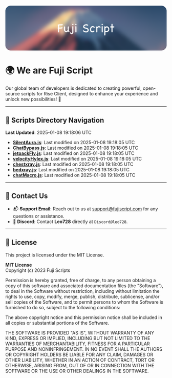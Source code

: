 ![Banner](.github/b.webp)

# 🌍 **We are Fuji Script**

Our global team of developers is dedicated to creating powerful, open-source scripts for Rise Client, designed to enhance your experience and unlock new possibilities! 🌟

---
<!-- SCRIPTS_NAVIGATION_START -->
## 📂 **Scripts Directory Navigation**

**Last Updated**: 2025-01-08 19:18:06 UTC

- **[SilentAura.js](scripts/SilentAura.js)**: Last modified on 2025-01-08 19:18:05 UTC
- **[ChatBypass.js](scripts/ChatBypass.js)**: Last modified on 2025-01-08 19:18:05 UTC
- **[jetpackFly.js](scripts/jetpackFly.js)**: Last modified on 2025-01-08 19:18:05 UTC
- **[velocityHylex.js](scripts/velocityHylex.js)**: Last modified on 2025-01-08 19:18:05 UTC
- **[chestxray.js](scripts/chestxray.js)**: Last modified on 2025-01-08 19:18:05 UTC
- **[bedxray.js](scripts/bedxray.js)**: Last modified on 2025-01-08 19:18:05 UTC
- **[chatMacro.js](scripts/chatMacro.js)**: Last modified on 2025-01-08 19:18:05 UTC

<!-- SCRIPTS_NAVIGATION_END -->

---

## 💬 **Contact Us**  
- 📬 **Support Email**: Reach out to us at [support@fujiscript.com](mailto:support@fujiscript.com) for any questions or assistance.  
- 💬 **Discord**: Contact **Leo728** directly at `Discord@leo728`.

---

## 📜 **License**

This project is licensed under the MIT License.  

**MIT License**  
Copyright (c) 2023 Fuji Scripts  

Permission is hereby granted, free of charge, to any person obtaining a copy of this software and associated documentation files (the "Software"), to deal in the Software without restriction, including without limitation the rights to use, copy, modify, merge, publish, distribute, sublicense, and/or sell copies of the Software, and to permit persons to whom the Software is furnished to do so, subject to the following conditions:  

The above copyright notice and this permission notice shall be included in all copies or substantial portions of the Software.  

THE SOFTWARE IS PROVIDED "AS IS", WITHOUT WARRANTY OF ANY KIND, EXPRESS OR IMPLIED, INCLUDING BUT NOT LIMITED TO THE WARRANTIES OF MERCHANTABILITY, FITNESS FOR A PARTICULAR PURPOSE AND NONINFRINGEMENT. IN NO EVENT SHALL THE AUTHORS OR COPYRIGHT HOLDERS BE LIABLE FOR ANY CLAIM, DAMAGES OR OTHER LIABILITY, WHETHER IN AN ACTION OF CONTRACT, TORT OR OTHERWISE, ARISING FROM, OUT OF OR IN CONNECTION WITH THE SOFTWARE OR THE USE OR OTHER DEALINGS IN THE SOFTWARE.  
